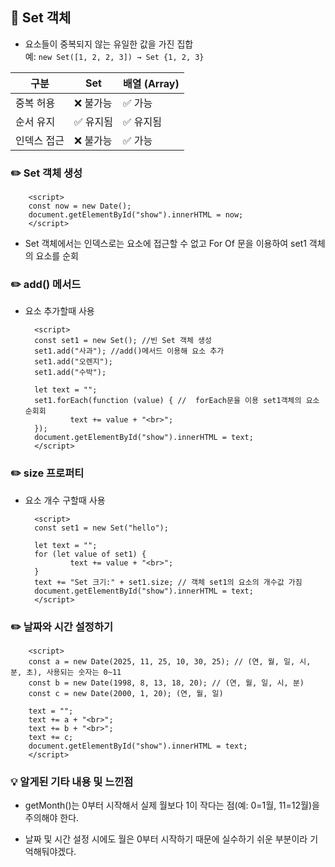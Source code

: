 ## 📖 Set 객체

- 요소들이 중복되지 않는 유일한 값을 가진 집합  
  예: `new Set([1, 2, 2, 3]) → Set {1, 2, 3}`

| 구분        | Set       | 배열 (Array) |
| ----------- | --------- | ------------ |
| 중복 허용   | ❌ 불가능 | ✅ 가능      |
| 순서 유지   | ✅ 유지됨 | ✅ 유지됨    |
| 인덱스 접근 | ❌ 불가능 | ✅ 가능      |

### ✏️ Set 객체 생성

        <script>
        const now = new Date();
        document.getElementById("show").innerHTML = now;
        </script>

- Set 객체에서는 인덱스로는 요소에 접근할 수 없고 For Of 문을 이용하여 set1 객체의 요소를 순회

### ✏️ add() 메서드

- 요소 추가할때 사용

        <script>
        const set1 = new Set(); //빈 Set 객체 생성
        set1.add("사과"); //add()메서드 이용해 요소 추가
        set1.add("오렌지");
        set1.add("수박");

        let text = "";
        set1.forEach(function (value) { //  forEach문을 이용 set1객체의 요소 순회회
                text += value + "<br>";
        });
        document.getElementById("show").innerHTML = text;
        </script>

### ✏️ size 프로퍼티

- 요소 개수 구할때 사용

        <script>
        const set1 = new Set("hello");

        let text = "";
        for (let value of set1) {
                text += value + "<br>";
        }
        text += "Set 크기:" + set1.size; // 객체 set1의 요소의 개수값 가짐
        document.getElementById("show").innerHTML = text;
        </script>

### ✏️ 날짜와 시간 설정하기

        <script>
        const a = new Date(2025, 11, 25, 10, 30, 25); // (연, 월, 일, 시, 분, 초), 사용되는 숫자는 0~11
        const b = new Date(1998, 8, 13, 18, 20); // (연, 월, 일, 시, 분)
        const c = new Date(2000, 1, 20); (연, 월, 일)

        text = "";
        text += a + "<br>";
        text += b + "<br>";
        text += c;
        document.getElementById("show").innerHTML = text;
        </script>

### 💡 알게된 기타 내용 및 느낀점

- getMonth()는 0부터 시작해서 실제 월보다 1이 작다는 점(예: 0=1월, 11=12월)을 주의해야 한다.

- 날짜 및 시간 설정 시에도 월은 0부터 시작하기 때문에 실수하기 쉬운 부분이라 기억해둬야겠다.
